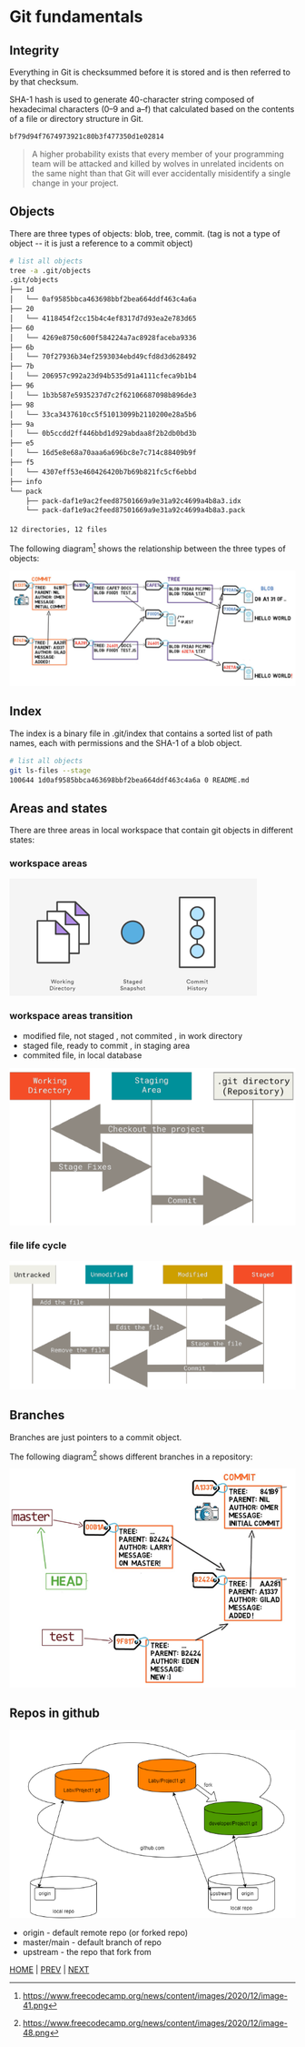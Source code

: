 # Git fundamentals

## Integrity

Everything in Git is checksummed before it is stored and is then referred to by that checksum.

SHA-1 hash is used to generate 40-character string composed of hexadecimal characters (0–9 and a–f) that calculated based on the contents of a
file or directory structure in Git.

```bash
bf79d94f7674973921c80b3f477350d1e02814
```

> A higher probability exists that every member of your programming team will be attacked and killed by wolves in unrelated incidents on the same night than that Git will ever accidentally misidentify a single change in your project.

## Objects

There are three types of objects: blob, tree, commit. (tag is not a type of object -- it is just a reference to a commit object)

```bash
# list all objects
tree -a .git/objects
.git/objects
├── 1d
│   └── 0af9585bbca463698bbf2bea664ddf463c4a6a
├── 20
│   └── 4118454f2cc15b4c4ef8317d7d93ea2e783d65
├── 60
│   └── 4269e8750c600f584224a7ac8928faceba9336
├── 6b
│   └── 70f27936b34ef2593034ebd49cfd8d3d628492
├── 7b
│   └── 206957c992a23d94b535d91a4111cfeca9b1b4
├── 96
│   └── 1b3b587e5935237d7c2f62106687098b896de3
├── 98
│   └── 33ca3437610cc5f51013099b2110200e28a5b6
├── 9a
│   └── 0b5ccdd2ff446bbd1d929abdaa8f2b2db0bd3b
├── e5
│   └── 16d5e8e68a70aaa6a696bc8e7c714c88409b9f
├── f5
│   └── 4307eff53e460426420b7b69b821fc5cf6ebbd
├── info
└── pack
    ├── pack-daf1e9ac2feed87501669a9e31a92c4699a4b8a3.idx
    └── pack-daf1e9ac2feed87501669a9e31a92c4699a4b8a3.pack

12 directories, 12 files
```

The following diagram[^1] shows the relationship between the three types of objects:

![objects tree](data/git_objects_tree.png "git objects tree")

## Index

The index is a binary file in .git/index that contains a sorted list of path names, each with permissions and the SHA-1 of a blob object.

```bash
# list all objects
git ls-files --stage
100644 1d0af9585bbca463698bbf2bea664ddf463c4a6a 0 README.md
```

## Areas and states

There are three areas in local workspace that contain git objects in different states:

### workspace areas

![areas in workspace](data/git_repository_components.png "areas in workspace")

### workspace areas transition

- modified file, not staged , not commited , in work directory
- staged file, ready to commit , in staging area
- commited file, in local database

![area transition](data/git_three_states.png "area transition")

### file life cycle

![file life cycle](data/git_file_lifecycle.png "file life cycle")

## Branches

Branches are just pointers to a commit object.

The following diagram[^2] shows different branches in a repository:

![branches](data/git_branches.png "branches")

## Repos in github

  ![github repos](data/repo_diagram.drawio.png "github repos")

- origin
        - default remote repo (or forked repo)
- master/main
        - default branch of repo
- upstream
        - the repo that fork from

[^1]: <https://www.freecodecamp.org/news/content/images/2020/12/image-41.png>
[^2]: <https://www.freecodecamp.org/news/content/images/2020/12/image-48.png>

[HOME](../README.md) | [PREV](what_is_git.md) | [NEXT](git_internals.md)

